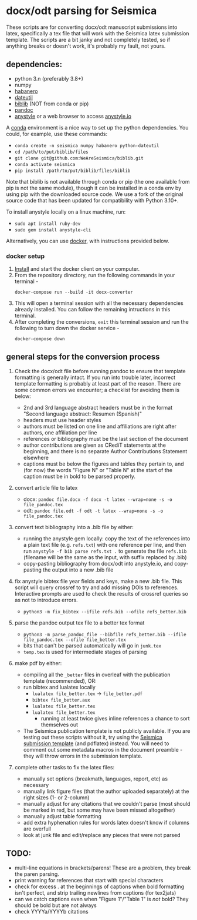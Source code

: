 # docx/odt parsing for Seismica

These scripts are for converting docx/odt manuscript submissions into latex, specifically a tex file that will work with the Seismica latex submission template. The scripts are a bit janky and not completely tested, so if anything breaks or doesn't work, it's probably my fault, not yours.

## dependencies:
- python 3.n (preferably 3.8+)
- numpy
- [habanero](https://habanero.readthedocs.io/)
- [dateutil](https://dateutil.readthedocs.io/en/stable/)
- [biblib](https://github.com/WeAreSeismica/biblib) (NOT from conda or pip)
- [pandoc](pandoc.org/)
- [anystyle](https://github.com/inukshuk/anystyle) or a web browser to access [anystyle.io](anystyle.io)

A [conda](conda.io) environment is a nice way to set up the python dependencies. You could, for example, use these commands:

- `conda create -n seismica numpy habanero python-dateutil`
- `cd /path/to/put/biblib/files`
- `git clone git@github.com:WeAreSeismica/biblib.git`
- `conda activate seismica`
- `pip install /path/to/put/biblib/files/biblib`

Note that biblib is not available through conda or pip (the one available from pip is not the same module), though it can be installed in a conda env by using pip with the downloaded source code. We use a fork of the original source code that has been updated for compatibility with Python 3.10+.

To install anystyle locally on a linux machine, run:
- `sudo apt install ruby-dev`
- `sudo gem install anystyle-cli`

Alternatively, you can use [docker](docker.com), with instructions provided below.

### docker setup
1. [Install](docker.com/products/docker-desktop) and start the docker client on your computer.
1. From the repository directory, run the following commands in your terminal - 
    ```
    docker-compose run --build -it docx-converter
    ```
1. This will open a terminal session with all the necessary dependencies already installed. You can follow the remaining intructions in this terminal.
1. After completing the conversions, `exit` this terminal session and run the following to turn down the docker service - 
    ```
    docker-compose down
    ```
## general steps for the conversion process

1. Check the docx/odt file before running pandoc to ensure that template formatting is generally intact. If you run into trouble later, incorrect template formatting is probably at least part of the reason. There are some common errors we encounter; a checklist for avoiding them is below:
    - 2nd and 3rd language abstract headers must be in the format "Second language abstract: Resumen (Spanish)" 
    - headers must use header styles
    - authors must be listed on one line and affiliations are right after authors, one affiliation per line
    - references or bibliography must be the last section of the document
    - author contributions are given as CRediT statements at the beginning, and there is no separate Author Contributions Statement elsewhere
    - captions must be below the figures and tables they pertain to, and (for now) the words "Figure N" or "Table N" at the start of the caption must be in bold to be parsed properly.

1. convert article file to latex
    - docx: `pandoc file.docx -f docx -t latex --wrap=none -s -o file_pandoc.tex`
    - odt: `pandoc file.odt -f odt -t latex --wrap=none -s -o file_pandoc.tex`

1. convert text bibliography into a .bib file by either:
    - running the anystyle gem locally: copy the text of the references into a plain text file (e.g. `refs.txt`) with one reference per line, and then run `anystyle -f bib parse refs.txt .` to generate the file `refs.bib` (filename will be the same as the input, with suffix replaced by .bib)
    - copy-pasting bibliography from docx/odt into anystyle.io, and copy-pasting the output into a new .bib file

1. fix anystyle bibtex file year fields and keys, make a new .bib file. This script will query crossref to try and add missing DOIs to references. Interactive prompts are used to check the results of crossref queries so as not to introduce errors.
    - `python3 -m fix_bibtex --ifile refs.bib --ofile refs_better.bib`

1. parse the pandoc output tex file to a better tex format
    - `python3 -m parse_pandoc_file --bibfile refs_better.bib --ifile file_pandoc.tex --ofile file_better.tex`
    - bits that can't be parsed automatically will go in `junk.tex`
    - `temp.tex` is used for intermediate stages of parsing

1. make pdf by either:
    - compiling all the `_better` files in overleaf with the publication template (recommended), OR:
    - run bibtex and lualatex locally
        - `lualatex file_better.tex` -> `file_better.pdf`
        - `bibtex file_better.aux`
        - `lualatex file_better.tex`
        - `lualatex file_better.tex`
            - running at least twice gives inline references a chance to sort themselves out
    - The Seismica publication template is not publicly available. If you are testing out these scripts without it, try using the [Seismica submission template](https://github.com/WeAreSeismica/submission-template) (and pdflatex) instead. You will need to comment out some metadata macros in the document preamble - they will throw errors in the submission template.

1. complete other tasks to fix the latex files:
    - manually set options (breakmath, languages, report, etc) as necessary
    - manually link figure files (that the author uploaded separately) at the right sizes (1- or 2-column)
    - manually adjust for any citations that we couldn't parse (most should be marked in red, but some may have been missed altogether)
    - manually adjust table formatting
    - add extra hyphenation rules for words latex doesn't know if columns are overfull
    - look at junk file and edit/replace any pieces that were not parsed

## TODO: 
- multi-line equations in brackets/parens! These are a problem, they break the paren parsing.
- print warning for references that start with special characters
- check for excess . at the beginnings of captions when bold formatting isn't perfect, and strip trailing newlines from captions (for tex2jats)
- can we catch captions even when "Figure 1"/"Table 1" is *not* bold? They should be bold but are not always
- check YYYYa/YYYYb citations
